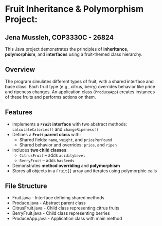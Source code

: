 # Fruit Inheritance & Polymorphism Project: 
## Jena Mussleh, COP3330C - 26824

This Java project demonstrates the principles of **inheritance**, **polymorphism**, and **interfaces** using a fruit-themed class hierarchy.

## Overview

The program simulates different types of fruit, with a shared interface and base class. Each fruit type (e.g., citrus, berry) overrides behavior like price and ripeness changes. An application class (`ProduceApp`) creates instances of these fruits and performs actions on them.

## Features

- Implements a **`Fruit` interface** with two abstract methods: `calculateCalories()` and `changeRipeness()`
- Defines a **`Fruit` parent class** with:
  - Shared fields: `name`, `weight`, and `pricePerPound`
  - Shared behavior and overrides: `price`, and `ripen`
- Includes **two child classes**:
  - `CitrusFruit` – adds `acidityLevel`
  - `BerryFruit` – adds `hasSeeds`
- Demonstrates **method overriding** and **polymorphism**
- Stores all objects in a `Fruit[]` array and iterates using polymorphic calls

## File Structure

- Fruit.java            - Interface defining shared methods
- Produce.java        - Abstract parent class
- CitrusFruit.java      - Child class representing citrus fruits
- BerryFruit.java       - Child class representing berries
- ProduceApp.java         - Application class with main method
